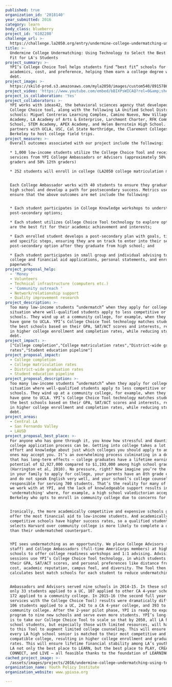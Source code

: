 ```yaml
---
published: true
organization_id: '2018140'
year_submitted: 2016
category: learn
body_class: blueberry
project_id: '6102288'
challenge_url: >-
  https://challenge.la2050.org/entry/undermine-college-undermatching-using-technology-to-select-the-best-college-fit-for-las-students
title: >-
  Undermine College Undermatching: Using Technology to Select the Best College
  Fit for LA's Students
project_summary: >-
  YPI’s College Choice Tool helps students find “best fit” schools for
  academics, cost, and preference, helping them earn a college degree with less
  debt.
project_image: >-
  https://skild-prod.s3.amazonaws.com/myla2050/images/custom540/8915786065741-team91.jpg
project_video: 'https://www.youtube.com/embed/bBIXPsWICAQ?rel=0&amp;showinfo=0'
project_is_collaboration: 'Yes'
project_collaborators: >-
  YPI works with ideas42, the behavioral sciences agency that developed our
  College Choice tool, along with the following LA Unified School District high
  schools: Miguel Contreras Learning Complex, Camino Nuevo, New Village Girls
  Academy, LA Academy of Arts & Enterprise, Larchmont Charter, RFK Community
  School, STEM Academy, APEX Academy, and Helen Bernstein High School. YPI also
  partners with UCLA, USC, Cal State Northridge, the Claremont Colleges and UC
  Berkeley to host college field trips.
project_measure: >-
  Overall outcomes associated with our project include the following:

  * 1,000 low-income students utilize the College Choice Tool and receive
  services from YPI College Ambassadors or Advisors (approximately 50% 11th
  graders and 50% 12th graders)

  * 252 students will enroll in college (LA2050 college matriculation metric) 


  Each College Ambassador works with 40 students to ensure they graduate from
  high school and develop a path for postsecondary success. Metrics used to
  ensure that the above outcomes are met include the following:


  * Each student participates in College Knowledge workshops to understand their
  post-secondary options;

  * Each student utilizes College Choice Tool technology to explore options that
  are the best fit for their academic achievement and interests;

  * Each enrolled student develops a post-secondary plan with goals, timeline,
  and specific steps, ensuring they are on track to enter into their selected
  post-secondary option after they graduate from high school; and

  * Each student participates in small group and individual advising to complete
  college and financial aid applications, personal statements, and enrollment
  paperwork.
project_proposal_help:
  - 'Money '
  - Volunteers
  - Technical infrastructure (computers etc.)
  - 'Community outreach '
  - Network/relationship support
  - Quality improvement research
project_description: >-
  Too many low-income students “undermatch” when they apply for college, a
  situation where well-qualified students apply to less competitive or cheaper
  schools. They wind up at a community college, for example, when they could
  have gone to UCLA. YPI’s College Choice Tool technology matches students to
  the best schools based on their GPA, SAT/ACT scores and interests, resulting
  in higher college enrollment and completion rates, while reducing student loan
  debt.
project_impact: >-
  ["College completion","College matriculation rates","District-wide graduation
  rates","Student education pipeline"]
project_proposal_impact:
  - College completion
  - College matriculation rates
  - District-wide graduation rates
  - Student education pipeline
project_proposal_description: >-
  Too many low-income students “undermatch” when they apply for college, a
  situation where well-qualified students apply to less competitive or cheaper
  schools. They wind up at a community college, for example, when they could
  have gone to UCLA. YPI’s College Choice Tool technology matches students to
  the best schools based on their GPA, SAT/ACT scores and interests, resulting
  in higher college enrollment and completion rates, while reducing student loan
  debt.
project_areas:
  - Central LA
  - San Fernando Valley
  - LAUSD
project_proposal_best_place: >-
  For anyone who has gone through it, you know how stressful and daunting the
  college application process can be. Getting into college takes a lot of time,
  effort and knowledge about just which colleges you should apply to and which
  ones may accept you. It’s an overwhelming process culminating in a decision
  that has long-term effects – college graduates have a lifetime earning
  potential of $2,927,000 compared to $1,193,000 among high school graduates
  (Harrington et al, 2010). No pressure, right? Now imagine you’re the first one
  in your family to apply for college, your parents have an 8th grade education
  and do not speak English very well, and your school’s college counselor is
  responsible for serving 700 students. That’s the reality for many of the kids
  we work with at YPI, and the lack of knowledgeable support results in
  'undermatching' where, for example, a high school valedictorian accepted to UC
  Berkeley who opts to enroll in community college due to concerns for cost.


  Ironically, the more academically competitive and expensive schools generally
  offer the most financial aid to low-income students. And academically
  competitive schools have higher success rates, so a qualified student who
  selects Harvard over community college is more likely to complete a degree
  than their undermatched counterpart. 


  YPI sees undermatching as an opportunity. We place College Advisors (paid
  staff) and College Ambassadors (full-time AmeriCorps members) at high-need
  schools to offer college readiness workshops and 1:1 advising. Advising
  sessions use YPI’s College Choice Tool technology, in which students input
  their GPA, SAT/ACT scores, and personal preferences like distance from home,
  cost, academic reputation, campus feel, and diversity. The Tool then
  calculates best match schools for each student to reduce undermatching. 


  Ambassadors and Advisors served nine schools in 2014-15. In these schools,
  only 33 students applied to a UC, 107 applied to other CA 4-year schools, and
  172 applied to a community college. In 2015-16 (the second full year of
  services with the College Choice Tool) results were dramatically different.
  106 students applied to a UC, 242 to a CA 4-year college, and 393 to a
  community college. After the 2-year pilot phase, YPI is ready to expand this
  program to nine new schools and serve even more students. YPI’s long-term goal
  is to take our College Choice Tool to scale so that by 2050, all LA high
  school students, but especially those with limited resources, will have access
  to this Tool to augment limited college counseling. This will ensure that
  every LA high school senior is matched to their most competitive and
  compatible college, resulting in higher college enrollment and graduation
  rates. This will ensure lifetime financial stability among LA’s youth, making
  LA not only the best place to LEARN, but the best place to PLAY, CREATE,
  CONNECT, and LIVE – all feasible thanks to the foundation of LEARNING.
cached_project_image: >-
  /assets/images/projects/2016/undermine-college-undermatching-using-technology-to-select-the-best-college-fit-for-las-students/skild-prod.s3.amazonaws.com/myla2050/images/custom540/8915786065741-team91.jpg
organization_name: Youth Policy Institute
organization_website: www.ypiusa.org

---
```

